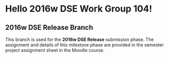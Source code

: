 # Hello 2016w DSE Work Group 104!

## 2016w DSE Release Branch

This branch is used for the **2016w DSE Release** submission phase.
The assignment and details of this milestone phase are provided in the semester project assignment sheet in the Moodle course.
